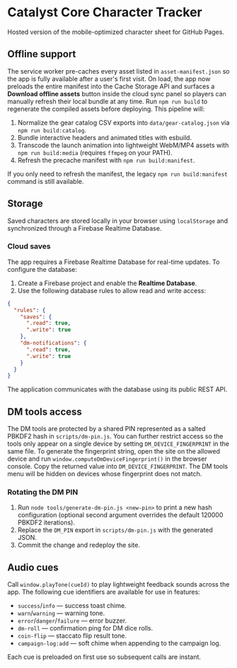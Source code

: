 # Catalyst Core Character Tracker

Hosted version of the mobile-optimized character sheet for GitHub Pages.

## Offline support

The service worker pre-caches every asset listed in `asset-manifest.json` so the
app is fully available after a user's first visit. On load, the app now
preloads the entire manifest into the Cache Storage API and surfaces a
**Download offline assets** button inside the cloud sync panel so players can
manually refresh their local bundle at any time. Run `npm run build` to
regenerate the compiled assets before deploying. This pipeline will:

1. Normalize the gear catalog CSV exports into `data/gear-catalog.json` via
   `npm run build:catalog`.
2. Bundle interactive headers and animated titles with esbuild.
3. Transcode the launch animation into lightweight WebM/MP4 assets with
   `npm run build:media` (requires `ffmpeg` on your PATH).
4. Refresh the precache manifest with `npm run build:manifest`.

If you only need to refresh the manifest, the legacy
`npm run build:manifest` command is still available.

## Storage

Saved characters are stored locally in your browser using `localStorage` and synchronized through a Firebase Realtime Database.

### Cloud saves

The app requires a Firebase Realtime Database for real-time updates. To
configure the database:

1. Create a Firebase project and enable the **Realtime Database**.
2. Use the following database rules to allow read and write access:

```json
{
  "rules": {
    "saves": {
      ".read": true,
      ".write": true
    },
    "dm-notifications": {
      ".read": true,
      ".write": true
    }
  }
}
```

The application communicates with the database using its public REST API.

## DM tools access

The DM tools are protected by a shared PIN represented as a salted PBKDF2 hash
in `scripts/dm-pin.js`. You can further restrict access so the tools only appear
on a single device by setting `DM_DEVICE_FINGERPRINT` in the same file. To
generate the fingerprint string, open the site on the allowed device and run
`window.computeDmDeviceFingerprint()` in the browser console. Copy the returned
value into `DM_DEVICE_FINGERPRINT`. The DM tools menu will be hidden on devices
whose fingerprint does not match.

### Rotating the DM PIN

1. Run `node tools/generate-dm-pin.js <new-pin>` to print a new hash
   configuration (optional second argument overrides the default 120000 PBKDF2
   iterations).
2. Replace the `DM_PIN` export in `scripts/dm-pin.js` with the generated JSON.
3. Commit the change and redeploy the site.

## Audio cues

Call `window.playTone(cueId)` to play lightweight feedback sounds across the
app. The following cue identifiers are available for use in features:

* `success`/`info` — success toast chime.
* `warn`/`warning` — warning tone.
* `error`/`danger`/`failure` — error buzzer.
* `dm-roll` — confirmation ping for DM dice rolls.
* `coin-flip` — staccato flip result tone.
* `campaign-log:add` — soft chime when appending to the campaign log.

Each cue is preloaded on first use so subsequent calls are instant.

